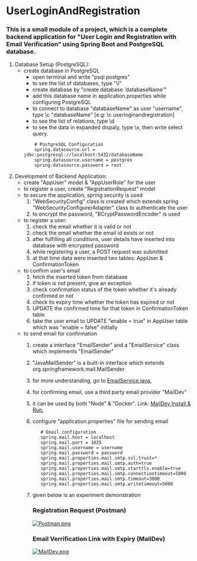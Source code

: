 # UserLoginAndRegistration
### This is a small module of a project, which is a complete backend application for "User Login and Registration with Email Verification" using Spring Boot and PostgreSQL database. 
1. Database Setup (PostgreSQL):
     * create database in PostgreSQL
          * open terminal and write "psql postgres"
          * to see the list of databases, type "\l"
          * create database by "create database 'databaseName'"
          * add this database name in application.properties while configuring PostgreSQL
          * to connect to database "databaseName" as user "username", type \c "databaseName" [e.g: \c userloginandregistration]
          * to see the list of relations, type \d
          * to see the data in expanded dispaly, type \x, then write select query.
          ```
              # PostgreSQL Configuration
              spring.datasource.url = jdbc:postgresql://localhost:5432/databaseName
              spring.datasource.username = postgres
              spring.datasource.password = root
          ```
1. Development of Backend Application:
    * create "AppUser" model & "AppUserRole" for the user
    * to register a user, create "RegistrationRequest" model
    * to secure the application, spring security is used
        1. "WebSecurityConfig" class is created which extends spring "WebSecurityConfigurerAdapter" class to authenticate the user
        2. to encrypt the password, "BCryptPasswordEncoder" is used
    * to register a user:
        1. check the email whether it is valid or not
        2. check the email whether the email id exists or not
        3. after fulfilling all conditions, user details have inserted into database with encrypted password
        4. while registering a user, a POST request was submitted
        5. at that time data were inserted two tables: AppUser & ConfirmationToken
    * to confirm user's email
        1. fetch the inserted token from database
        2. if token is not present, give an exception
        3. check confirmation status of the token  whether it's already confirmed or not
        4. check its expiry time whether the token has expired or not
        5. UPDATE the confirmed time for that token in ConfirmationToken table
        6. take the user email to UPDATE "enable = true" in AppUser table which was "enable = false" initially
    * to send email for confirmation
        1. create a interface "EmailSender" and a "EmailService" class which implements "EmailSender" 
        2. "JavaMailSender" is a built-in interface which extends org.springframework.mail.MailSender
        3. for more understanding, go to [EmailService.java.](https://github.com/Kowshik890/UserLoginAndRegistration/blob/main/UserLoginAndRegistration/src/main/java/com/example/UserLoginAndRegistration/service/EmailService.java)
        4. for confirming email, use a third party email provider "MailDev"
        5. it can be used by both "Node" & "Docker". Link: [MailDev Install & Run.](https://github.com/maildev/maildev#readme)
        6. configure "application.properties" file for sending email
           ```
              # Email configuration
              spring.mail.host = localhost
              spring.mail.port = 1025
              spring.mail.username = username
              spring.mail.password = password
              spring.mail.properties.mail.smtp.ssl.trust=*
              spring.mail.properties.mail.smtp.auth=true
              spring.mail.properties.mail.smtp.starttls.enable=true
              spring.mail.properties.mail.smtp.connectiontimeout=5000
              spring.mail.properties.mail.smtp.timeout=3000
              spring.mail.properties.mail.smtp.writetimeout=5000
           ```
        7. given below is an experiment demonstration
           ### Registration Request (Postman)
           
           [![Postman.png](https://i.postimg.cc/SsKg7kNS/Postman.png)](https://postimg.cc/SXwLm0M3)
        
           ### Email Verrification Link with Expiry (MailDev)
           [![MailDev.png](https://i.postimg.cc/4xPfmQYD/MailDev.png)](https://postimg.cc/WdDLyr68)
